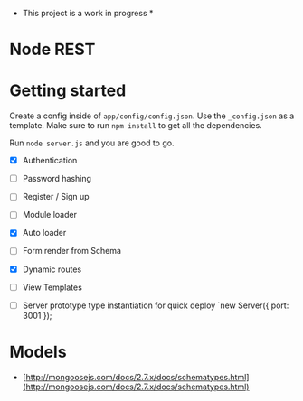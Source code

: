 * This project is a work in progress *

Node REST
===

Getting started
===

Create a config inside of `app/config/config.json`. Use the `_config.json` as a template.
Make sure to run `npm install` to get all the dependencies.

Run `node server.js` and you are good to go.



* [x] Authentication
* [ ] Password hashing
* [ ] Register / Sign up
* [ ] Module loader
* [x] Auto loader
* [ ] Form render from Schema
* [x] Dynamic routes
* [ ] View Templates
* [ ] Server prototype type instantiation for quick deploy `new Server({ port: 3001 }); 


Models
===
* [http://mongoosejs.com/docs/2.7.x/docs/schematypes.html](http://mongoosejs.com/docs/2.7.x/docs/schematypes.html)